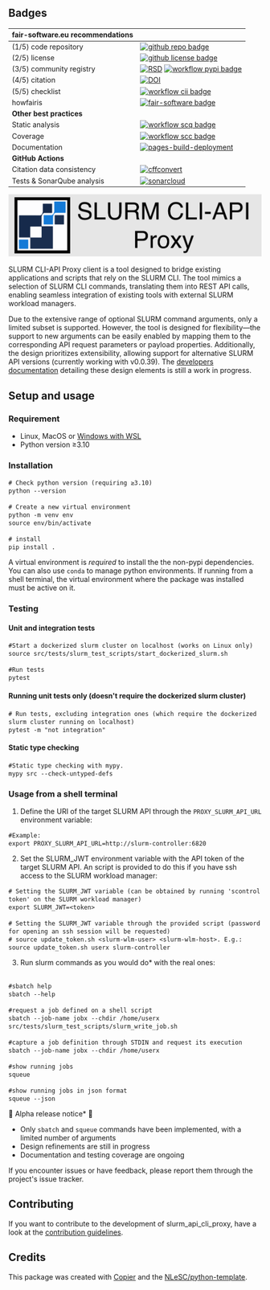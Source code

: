 ## Badges





| fair-software.eu recommendations | |
| :-- | :--  |
| (1/5) code repository              | [![github repo badge](https://img.shields.io/badge/github-repo-000.svg?logo=github&labelColor=gray&color=blue)](https://github.com/SLURM-CLI-API-Proxy/SLURM-CLI-API-Proxy-client) |
| (2/5) license                      | [![github license badge](https://img.shields.io/github/license/SLURM-CLI-API-Proxy/SLURM-CLI-API-Proxy-client)](https://github.com/SLURM-CLI-API-Proxy/SLURM-CLI-API-Proxy-client/blob/main/LICENSE) |
| (3/5) community registry           | [![RSD](https://img.shields.io/badge/rsd-slurm_api_cli_proxy-00a3e3.svg)](https://www.research-software.nl/software/slurm-cli-api-proxy) [![workflow pypi badge](https://img.shields.io/pypi/v/slurm_cli_api_proxy.svg?colorB=blue)](https://pypi.python.org/project/slurm_api_cli_proxy/) |
| (4/5) citation                     | [![DOI](https://zenodo.org/badge/DOI/<replace-with-created-DOI>.svg)](https://doi.org/<replace-with-created-DOI>)|
| (5/5) checklist                    | [![workflow cii badge](https://bestpractices.coreinfrastructure.org/projects/<replace-with-created-project-identifier>/badge)](https://bestpractices.coreinfrastructure.org/projects/<replace-with-created-project-identifier>) |
| howfairis                          | [![fair-software badge](https://img.shields.io/badge/fair--software.eu-%E2%97%8F%20%20%E2%97%8F%20%20%E2%97%8F%20%20%E2%97%8F%20%20%E2%97%8B-yellow)](https://fair-software.eu) |
| **Other best practices**           | &nbsp; |
| Static analysis                    | [![workflow scq badge](https://sonarcloud.io/api/project_badges/measure?project=SLURM-CLI-API-Proxy_SLURM-CLI-API-Proxy-client&metric=alert_status)](https://sonarcloud.io/dashboard?id=SLURM-CLI-API-Proxy_SLURM-CLI-API-Proxy-client) |
| Coverage                           | [![workflow scc badge](https://sonarcloud.io/api/project_badges/measure?project=SLURM-CLI-API-Proxy_SLURM-CLI-API-Proxy-client&metric=coverage)](https://sonarcloud.io/dashboard?id=SLURM-CLI-API-Proxy_SLURM-CLI-API-Proxy-client) |
| Documentation                      | [![pages-build-deployment](https://github.com/SLURM-CLI-API-Proxy/SLURM-CLI-API-Proxy-client/actions/workflows/pages/pages-build-deployment/badge.svg)](https://github.com/SLURM-CLI-API-Proxy/SLURM-CLI-API-Proxy-client/actions/workflows/pages/pages-build-deployment)
| **GitHub Actions**                 | &nbsp; |
| Citation data consistency          | [![cffconvert](https://github.com/SLURM-CLI-API-Proxy/SLURM-CLI-API-Proxy-client/actions/workflows/cffconvert.yml/badge.svg)](https://github.com/SLURM-CLI-API-Proxy/SLURM-CLI-API-Proxy-client/actions/workflows/cffconvert.yml) |
| Tests & SonarQube analysis   | [![sonarcloud](https://github.com/SLURM-CLI-API-Proxy/SLURM-CLI-API-Proxy-client/actions/workflows/unit_tests.yml/badge.svg)](https://github.com/SLURM-CLI-API-Proxy/SLURM-CLI-API-Proxy-client/actions/workflows/unit_tests.yml) |




![alt text](docs/img/slurm_proxy_title.svg)

SLURM CLI-API Proxy client is a tool designed to bridge existing applications and scripts that rely on the SLURM CLI. The tool mimics a selection of SLURM CLI commands, translating them into REST API calls, enabling seamless integration of existing tools with external SLURM workload managers. 

Due to the extensive range of optional SLURM command arguments, only a limited subset is supported. However, the tool is designed for flexibility—the support to new arguments can be easily enabled by mapping them to the corresponding API request parameters or payload properties. Additionally, the design prioritizes extensibility, allowing support for alternative SLURM API versions (currently working with v0.0.39). The [developers documentation](https://slurm-cli-api-proxy.github.io/SLURM-CLI-API-Proxy-client/) detailing these design elements is still a work in progress.



## Setup and usage

### Requirement
- Linux, MacOS or [Windows with WSL](https://learn.microsoft.com/en-us/windows/wsl/)
- Python version ≥3.10

### Installation 

```shell
# Check python version (requiring ≥3.10)
python --version

# Create a new virtual environment
python -m venv env
source env/bin/activate

# install 
pip install .

```

A virtual environment is *required* to install the the non-pypi dependencies. You can also use `conda` to manage python environments. If running from a shell terminal, the virtual environment where the package was installed must be active on it.

### Testing

#### Unit and integration tests

```shell
#Start a dockerized slurm cluster on localhost (works on Linux only)
source src/tests/slurm_test_scripts/start_dockerized_slurm.sh

#Run tests 
pytest
```

#### Running unit tests only (doesn't require the dockerized slurm cluster)

```shell
# Run tests, excluding integration ones (which require the dockerized slurm cluster running on localhost)
pytest -m "not integration"
```

#### Static type checking

```shell
#Static type checking with mypy. 
mypy src --check-untyped-defs
```

### Usage from a shell terminal

1. Define the URI of the target SLURM API through the `PROXY_SLURM_API_URL` environment variable:

```shell
#Example:
export PROXY_SLURM_API_URL=http://slurm-controller:6820
```

2. Set the SLURM_JWT environment variable with the API token of the target SLURM API. An script is provided to do this if you have ssh access to the SLURM workload manager:

```shell
# Setting the SLURM_JWT variable (can be obtained by running 'scontrol token' on the SLURM workload manager)
export SLURM_JWT=<token>

# Setting the SLURM_JWT variable through the provided script (password for opening an ssh session will be requested)
# source update_token.sh <slurm-wlm-user> <slurm-wlm-host>. E.g.:
source update_token.sh userx slurm-controller
```
   
3. Run slurm commands as you would do* with the real ones:

```shell

#sbatch help
sbatch --help

#request a job defined on a shell script
sbatch --job-name jobx --chdir /home/userx  src/tests/slurm_test_scripts/slurm_write_job.sh

#capture a job definition through STDIN and request its execution
sbatch --job-name jobx --chdir /home/userx

#show running jobs
squeue 

#show running jobs in json format
squeue --json

```

🚧 Alpha release notice* 🚧

- Only `sbatch` and `squeue` commands have been implemented, with a limited number of arguments
- Design refinements are still in progress
- Documentation and testing coverage are ongoing

If you encounter issues or have feedback, please report them through the project's issue tracker.


## Contributing

If you want to contribute to the development of slurm_api_cli_proxy,
have a look at the [contribution guidelines](CONTRIBUTING.md).

## Credits

This package was created with [Copier](https://github.com/copier-org/copier) and the [NLeSC/python-template](https://github.com/NLeSC/python-template).
